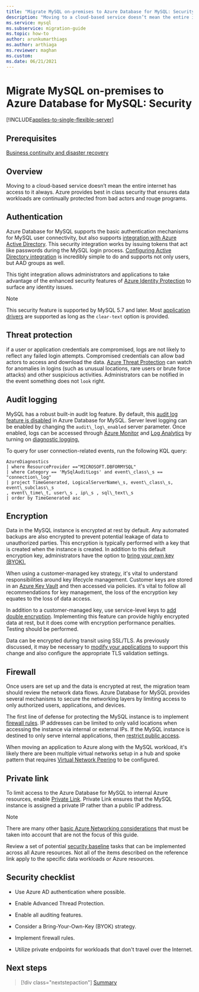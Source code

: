 ```yaml
---
title: "Migrate MySQL on-premises to Azure Database for MySQL: Security"
description: "Moving to a cloud-based service doesn’t mean the entire internet has access to it always."
ms.service: mysql
ms.subservice: migration-guide
ms.topic: how-to
author: arunkumarthiags
ms.author: arthiaga
ms.reviewer: maghan
ms.custom:
ms.date: 06/21/2021
---
```


# Migrate MySQL on-premises to Azure Database for MySQL: Security

[!INCLUDE[applies-to-single-flexible-server](includes/applies-to-single-flexible-server.md)]

## Prerequisites

[Business continuity and disaster recovery](12-business-continuity-and-disaster-recovery.md)

## Overview

Moving to a cloud-based service doesn’t mean the entire internet has access to it always. Azure provides best in class security that ensures data workloads are continually protected from bad actors and rouge programs.

## Authentication

Azure Database for MySQL supports the basic authentication mechanisms for MySQL user connectivity, but also supports [integration with Azure Active Directory](../../concepts-azure-ad-authentication.md). This security integration works by issuing tokens that act like passwords during the MySQL login process. [Configuring Active Directory integration](../../howto-configure-sign-in-azure-ad-authentication.md) is incredibly simple to do and supports not only users, but AAD groups as well.

This tight integration allows administrators and applications to take advantage of the enhanced security features of [Azure Identity Protection](/azure/active-directory/identity-protection/overview-identity-protection) to surface any identity issues.

> [!NOTE] 
> This security feature is supported by MySQL 5.7 and later. Most [application drivers](../../howto-configure-sign-in-azure-ad-authentication.md) are supported as long as the `clear-text` option is provided.

## Threat protection

if a user or application credentials are compromised, logs are not likely to reflect any failed login attempts. Compromised credentials can allow bad actors to access and download the data. [Azure Threat Protection](/azure/mysql/concepts-security#threat-protection) can watch for anomalies in logins (such as unusual locations, rare users or brute force attacks) and other suspicious activities. Administrators can be notified in the event something does not `look` right.

## Audit logging

MySQL has a robust built-in audit log feature. By default, this [audit log feature is disabled](../../concepts-audit-logs.md) in Azure Database for MySQL. Server level logging can be enabled by changing the `audit\_log\_enabled` server parameter. Once enabled, logs can be accessed through [Azure Monitor](../../../azure-monitor/overview.md) and [Log Analytics](../../../azure-monitor/logs/design-logs-deployment.md) by turning on [diagnostic logging.](../../howto-configure-audit-logs-portal.md#set-up-diagnostic-logs)

To query for user connection-related events, run the following KQL query:

```
AzureDiagnostics  
| where ResourceProvider =="MICROSOFT.DBFORMYSQL" 
| where Category == 'MySqlAuditLogs' and event\_class\_s == "connection\_log"  
| project TimeGenerated, LogicalServerName\_s, event\_class\_s, event\_subclass\_s  
, event\_time\_t, user\_s , ip\_s , sql\_text\_s  
| order by TimeGenerated asc
```

## Encryption

Data in the MySQL instance is encrypted at rest by default. Any automated backups are also encrypted to prevent potential leakage of data to unauthorized parties. This encryption is typically performed with a key that is created when the instance is created. In addition to this default encryption key, administrators have the option to [bring your own key (BYOK).](../../concepts-data-encryption-mysql.md)

When using a customer-managed key strategy, it's vital to understand responsibilities around key lifecycle management. Customer keys are stored in an [Azure Key Vault](/azure/key-vault/general/basic-concepts) and then accessed via policies. it's vital to follow all recommendations for key management, the loss of the encryption key equates to the loss of data access.

In addition to a customer-managed key, use service-level keys to [add double encryption](/azure/mysql/concepts-infrastructure-double-encryption). Implementing this feature can provide highly encrypted data at rest, but it does come with encryption performance penalties. Testing should be performed.

Data can be encrypted during transit using SSL/TLS. As previously discussed, it may be necessary to [modify your applications](../../howto-configure-ssl.md) to support this change and also configure the appropriate TLS validation settings.

## Firewall

Once users are set up and the data is encrypted at rest, the migration team should review the network data flows. Azure Database for MySQL provides several mechanisms to secure the networking layers by limiting access to only authorized users, applications, and devices.

The first line of defense for protecting the MySQL instance is to implement [firewall rules](../../concepts-firewall-rules.md). IP addresses can be limited to only valid locations when accessing the instance via internal or external IPs. If the MySQL instance is destined to only serve internal applications, then [restrict public access](../../howto-deny-public-network-access.md).

When moving an application to Azure along with the MySQL workload, it's likely there are been multiple virtual networks setup in a hub and spoke pattern that requires [Virtual Network Peering](/azure/virtual-network/virtual-network-peering-overview) to be configured.

## Private link

To limit access to the Azure Database for MySQL to internal Azure resources, enable [Private Link](/azure/mysql/concepts-data-access-security-private-link). Private Link ensures that the MySQL instance is assigned a private IP rather than a public IP address.

> [!NOTE]
> There are many other [basic Azure Networking considerations](../../concepts-data-access-and-security-vnet.md) that must be taken into account that are not the focus of this guide.

Review a set of potential [security baseline](/azure/mysql/security-baseline) tasks that can be implemented across all Azure resources. Not all of the items described on the reference link apply to the specific data workloads or Azure resources.

## Security checklist

  - Use Azure AD authentication where possible.

  - Enable Advanced Thread Protection.

  - Enable all auditing features.

  - Consider a Bring-Your-Own-Key (BYOK) strategy.

  - Implement firewall rules.

  - Utilize private endpoints for workloads that don't travel over the Internet.  


## Next steps

> [!div class="nextstepaction"]
> [Summary](./14-summary.md)
